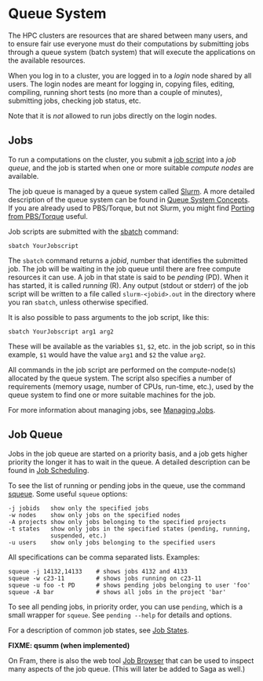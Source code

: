 # Queue System

The HPC clusters are resources that are shared between many users, and
to ensure fair use everyone must do their computations by submitting
jobs through a queue system (batch system) that will execute the
applications on the available resources.

When you log in to a cluster, you are logged in to a _login_ node
shared by all users.  The login nodes are meant for logging in, copying
files, editing, compiling, running short tests (no more than a couple
of minutes), submitting jobs, checking job status, etc.

Note that it is _not_ allowed to run jobs directly on the login nodes.


## Jobs

To run a computations on the cluster, you submit a [job
script](job_scripts.md) into a _job queue_, and the job is started
when one or more suitable _compute nodes_ are available.

The job queue is managed by a queue system called
[Slurm](https://slurm.schedmd.com/).  A more detailed description of
the queue system can be found in [Queue System
Concepts](queue_system_concepts.md).  If you are already used to
PBS/Torque, but not Slurm, you might find [Porting from
PBS/Torque](porting_from_pbs.md) useful.

Job scripts are submitted with the
[sbatch](https://slurm.schedmd.com/sbatch.html) command:

    sbatch YourJobscript

The `sbatch` command returns a _jobid_, number that identifies the
submitted job.  The job will be waiting in the job queue until there
are free compute resources it can use.  A job in that state is said to
be _pending_ (PD).  When it has started, it is called _running_ (R).
Any output (stdout or stderr) of the job script will be written to a
file called `slurm-<jobid>.out` in the directory where you ran
`sbatch`, unless otherwise specified.

It is also possible to pass arguments to the job script, like this:

    sbatch YourJobscript arg1 arg2

These will be available as the variables `$1`, `$2`, etc. in the job
script, so in this example, `$1` would have the value `arg1` and `$2`
the value `arg2`.

All commands in the job script are performed on the compute-node(s)
allocated by the queue system.  The script also specifies a number of
requirements (memory usage, number of CPUs, run-time, etc.), used by
the queue system to find one or more suitable machines for the job.

For more information about managing jobs, see [Managing
Jobs](managing_jobs.md).


## Job Queue

Jobs in the job queue are started on a priority basis, and a job gets
higher priority the longer it has to wait in the queue.  A detailed
description can be found in [Job Scheduling](job_scheduling.md).

To see the list of running or pending jobs in the queue, use the
command [squeue](https://slurm.schedmd.com/squeue.html).  Some useful `squeue` options:

    -j jobids   show only the specified jobs
    -w nodes    show only jobs on the specified nodes
    -A projects show only jobs belonging to the specified projects
    -t states   show only jobs in the specified states (pending, running,
                suspended, etc.)
    -u users    show only jobs belonging to the specified users

All specifications can be comma separated lists.  Examples:

    squeue -j 14132,14133    # shows jobs 4132 and 4133
    squeue -w c23-11         # shows jobs running on c23-11
    squeue -u foo -t PD      # shows pending jobs belonging to user 'foo'
    squeue -A bar            # shows all jobs in the project 'bar'

To see all pending jobs, in priority order, you can use `pending`,
which is a small wrapper for `squeue`.  See `pending --help` for
details and options.

For a description of common job states, see [Job States](job_states.md).

__FIXME: qsumm (when implemented)__

On Fram, there is also the web tool [Job
Browser](https://desktop.fram.sigma2.no/slurmbrowser/html/squeue.html)
that can be used to inspect many aspects of the job queue.  (This will
later be added to Saga as well.)

